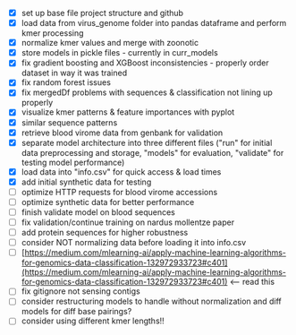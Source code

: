 - [X] set up base file project structure and github
- [X] load data from virus_genome folder into pandas dataframe and perform kmer processing
- [X] normalize kmer values and merge with zoonotic
- [X] store models in pickle files - currently in curr_models
- [X] fix gradient boosting and XGBoost inconsistencies - properly order dataset in way it was trained
- [X] fix random forest issues
- [X] fix mergedDf problems with sequences & classification not lining up properly
- [X] visualize kmer patterns & feature importances with pyplot
- [X] similar sequence patterns
- [X] retrieve blood virome data from genbank for validation
- [X] separate model architecture into three different files ("run" for initial data preprocessing and storage, "models" for evaluation, "validate" for testing model performance)
- [X] load data into "info.csv" for quick access & load times
- [X] add initial synthetic data for testing
- [ ] optimize HTTP requests for blood virome accessions
- [ ] optimize synthetic data for better performance
- [ ] finish validate model on blood sequences
- [ ] fix validation/continue training on nardus mollentze paper
- [ ] add protein sequences for higher robustness
- [ ] consider NOT normalizing data before loading it into info.csv
- [ ] [https://medium.com/mlearning-ai/apply-machine-learning-algorithms-for-genomics-data-classification-132972933723#c401](https://medium.com/mlearning-ai/apply-machine-learning-algorithms-for-genomics-data-classification-132972933723#c401) <-- read this
- [ ] fix gitignore not sensing contigs
- [ ] consider restructuring models to handle without normalization and diff models for diff base pairings?
- [ ] consider using different kmer lengths!!
